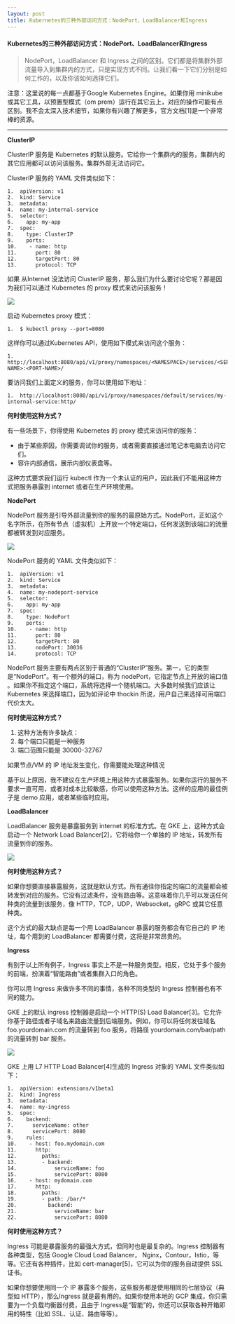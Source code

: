 ```yaml
---
layout: post
title: Kubernetes的三种外部访问方式：NodePort、LoadBalancer和Ingress
---
```



#### Kubernetes的三种外部访问方式：NodePort、LoadBalancer和Ingress
> NodePort，LoadBalancer 和 Ingress 之间的区别。它们都是将集群外部流量导入到集群内的方式，只是实现方式不同。让我们看一下它们分别是如何工作的，以及你该如何选择它们。

注意：这里说的每一点都基于Google Kubernetes Engine。如果你用 minikube 或其它工具，以预置型模式（om 
prem）运行在其它云上，对应的操作可能有点区别。我不会太深入技术细节，如果你有兴趣了解更多，官方文档[1]是一个非常棒的资源。






---

**ClusterIP**

ClusterIP 服务是 Kubernetes 的默认服务。它给你一个集群内的服务，集群内的其它应用都可以访问该服务。集群外部无法访问它。

ClusterIP 服务的 YAML 文件类似如下：


```
1.  apiVersion: v1 
2.  kind: Service 
3.  metadata:   
4.  name: my-internal-service 
5.  selector:     
6.    app: my-app 
7.  spec: 
8.    type: ClusterIP 
9.    ports:   
10.    - name: http 
11.      port: 80 
12.      targetPort: 80 
13.      protocol: TCP 
```


如果 从Internet 没法访问 ClusterIP 服务，那么我们为什么要讨论它呢？那是因为我们可以通过 Kubernetes 的 proxy 模式来访问该服务！

[![](http://s5.51cto.com/oss/201804/12/87116f056e9071a1d76dc71a2b93c126.jpg)](http://s5.51cto.com/oss/201804/12/87116f056e9071a1d76dc71a2b93c126.jpg)

启动 Kubernetes proxy 模式：

```
1.  $ kubectl proxy --port=8080 
```



这样你可以通过Kubernetes API，使用如下模式来访问这个服务：

```
1.  http://localhost:8080/api/v1/proxy/namespaces/<NAMESPACE>/services/<SERVICE-NAME>:<PORT-NAME>/ 
```



要访问我们上面定义的服务，你可以使用如下地址：

```
1.  http://localhost:8080/api/v1/proxy/namespaces/default/services/my-internal-service:http/ 
```


**何时使用这种方式？**

有一些场景下，你得使用 Kubernetes 的 proxy 模式来访问你的服务：

* 由于某些原因，你需要调试你的服务，或者需要直接通过笔记本电脑去访问它们。
* 容许内部通信，展示内部仪表盘等。

这种方式要求我们运行 kubectl 作为一个未认证的用户，因此我们不能用这种方式把服务暴露到 internet 或者在生产环境使用。

**NodePort**

NodePort 服务是引导外部流量到你的服务的最原始方式。NodePort，正如这个名字所示，在所有节点（虚拟机）上开放一个特定端口，任何发送到该端口的流量都被转发到对应服务。

[![](http://s5.51cto.com/oss/201804/12/06794486d035874ef620b98b069f9d68.jpg)](http://s5.51cto.com/oss/201804/12/06794486d035874ef620b98b069f9d68.jpg)

NodePort 服务的 YAML 文件类似如下：

```
1.  apiVersion: v1 
2.  kind: Service 
3.  metadata:   
4.  name: my-nodeport-service 
5.  selector:     
6.    app: my-app 
7.  spec: 
8.    type: NodePort 
9.    ports:   
10.    - name: http 
11.      port: 80 
12.      targetPort: 80 
13.      nodePort: 30036 
14.      protocol: TCP 
```


NodePort 服务主要有两点区别于普通的“ClusterIP”服务。第一，它的类型是“NodePort”。有一个额外的端口，称为 nodePort，它指定节点上开放的端口值 。如果你不指定这个端口，系统将选择一个随机端口。大多数时候我们应该让 Kubernetes 来选择端口，因为如评论中 thockin 所说，用户自己来选择可用端口代价太大。

**何时使用这种方式？**

1.  这种方法有许多缺点：
2.  每个端口只能是一种服务
3.  端口范围只能是 30000-32767

如果节点/VM 的 IP 地址发生变化，你需要能处理这种情况

基于以上原因，我不建议在生产环境上用这种方式暴露服务。如果你运行的服务不要求一直可用，或者对成本比较敏感，你可以使用这种方法。这样的应用的最佳例子是 demo 应用，或者某些临时应用。

**LoadBalancer**

LoadBalancer 服务是暴露服务到 internet 的标准方式。在 GKE 上，这种方式会启动一个 Network Load Balancer[2]，它将给你一个单独的 IP 地址，转发所有流量到你的服务。

[![](http://s3.51cto.com/oss/201804/12/ea0faab259a6d5a6ec1178e12e6cd295.jpg)](http://s3.51cto.com/oss/201804/12/ea0faab259a6d5a6ec1178e12e6cd295.jpg)

**何时使用这种方式？**

如果你想要直接暴露服务，这就是默认方式。所有通往你指定的端口的流量都会被转发到对应的服务。它没有过滤条件，没有路由等。这意味着你几乎可以发送任何种类的流量到该服务，像 HTTP，TCP，UDP，Websocket，gRPC 或其它任意种类。

这个方式的最大缺点是每一个用 LoadBalancer 暴露的服务都会有它自己的 IP 地址，每个用到的 LoadBalancer 都需要付费，这将是非常昂贵的。

**Ingress**

有别于以上所有例子，Ingress 事实上不是一种服务类型。相反，它处于多个服务的前端，扮演着“智能路由”或者集群入口的角色。

你可以用 Ingress 来做许多不同的事情，各种不同类型的 Ingress 控制器也有不同的能力。

GKE 上的默认 ingress 控制器是启动一个 HTTP(S) Load Balancer[3]。它允许你基于路径或者子域名来路由流量到后端服务。例如，你可以将任何发往域名 foo.yourdomain.com 的流量转到 foo 服务，将路径 yourdomain.com/bar/path 的流量转到 bar 服务。

[![](http://s5.51cto.com/oss/201804/12/e3a3ac2d7720431dcffc16a4ae3ea497.jpg)](http://s5.51cto.com/oss/201804/12/e3a3ac2d7720431dcffc16a4ae3ea497.jpg)

GKE 上用 L7 HTTP Load Balancer[4]生成的 Ingress 对象的 YAML 文件类似如下：

```
1.  apiVersion: extensions/v1beta1 
2.  kind: Ingress 
3.  metadata: 
4.  name: my-ingress 
5.  spec: 
6.    backend: 
7.      serviceName: other 
8.      servicePort: 8080 
9.    rules: 
10.    - host: foo.mydomain.com 
11.      http: 
12.        paths: 
13.        - backend: 
14.            serviceName: foo 
15.            servicePort: 8080 
16.    - host: mydomain.com 
17.      http: 
18.        paths: 
19.        - path: /bar/* 
20.          backend: 
21.            serviceName: bar 
22.            servicePort: 8080 
```


**何时使用这种方式？**

Ingress 可能是暴露服务的最强大方式，但同时也是最复杂的。Ingress 控制器有各种类型，包括 Google Cloud Load Balancer， Nginx，Contour，Istio，等等。它还有各种插件，比如 cert-manager[5]，它可以为你的服务自动提供 SSL 证书。

如果你想要使用同一个 IP 暴露多个服务，这些服务都是使用相同的七层协议（典型如 HTTP），那么Ingress 就是最有用的。如果你使用本地的 GCP 集成，你只需要为一个负载均衡器付费，且由于 Ingress是“智能”的，你还可以获取各种开箱即用的特性（比如 SSL、认证、路由等等）。
